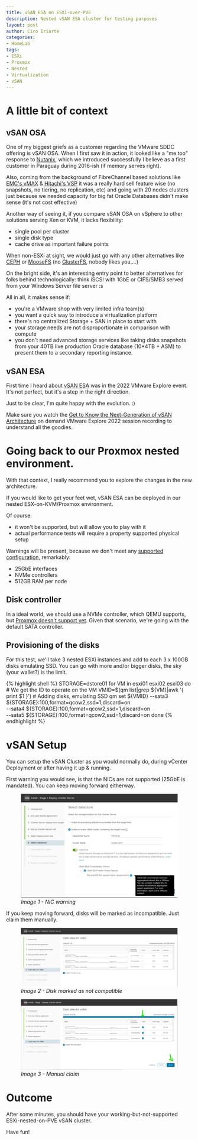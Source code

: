 ```yaml
---
title: vSAN ESA on ESXi-over-PVE
description: Nested vSAN ESA cluster for testing purposes
layout: post
author: Ciro Iriarte
categories:
- HomeLab
tags:
- ESXi
- Proxmox
- Nested
- Virtualization
- vSAN
---
```


# A little bit of context

## vSAN OSA
One of my biggest griefs as a customer regarding the VMware SDDC offering is vSAN OSA. When I first saw it in action, it looked like a "me too" response to [Nutanix](https://www.nutanix.com/mx/info/software-defined-storage), which we introduced successfully I believe as a first customer in Paraguay during 2016-ish (if memory serves right). 

Also, coming from the background of FibreChannel based solutions like [EMC's vMAX](https://www.youtube.com/watch?v=Zp3yMGlzZhM) & [Hitachi's VSP](https://knowledge.hitachivantara.com/Documents/Storage/VSP_G1X00_and_VSP_F1500/80-06-6x/Hardware_Guide/03_Hardware_architecture) it was a really hard sell feature wise (no snapshots, no tiering, no replication, etc) and going with 20 nodes clusters just because we needed capacity for big fat Oracle Databases didn't make sense (it's not cost effective)

Another way of seeing it, if you compare vSAN OSA on vSphere to other solutions serving Xen or KVM, it lacks flexibility:
- single pool per cluster
- single disk type
- cache drive as important failure points

When non-ESXi at sight, we would just go with any other alternatives like [CEPH](https://docs.ceph.com/en/latest/architecture/) or [MooseFS](https://moosefs.com/blog/architecture/) (no [GlusterFS](https://docs.gluster.org/en/main/Quick-Start-Guide/Architecture/), nobody likes you....)

On the bright side, it's an interesting entry point to better alternatives for folks behind technologically: think iSCSI with 1GbE or CIFS/SMB3 served from your Windows Server file server :s

All in all, it makes sense if:
- you're a VMware shop with very limited infra team(s)
- you want a quick way to introduce a virtualization platform
- there's no centralized Storage + SAN in place to start with
- your storage needs are not disproportionate in comparison with compute
- you don't need advanced storage services like taking disks snapshots from your 40TB live production Oracle database (10*4TB + ASM) to present them to a secondary reporting instance.

## vSAN ESA
First time I heard about [vSAN ESA](https://core.vmware.com/blog/introduction-vsan-express-storage-architecture) was in the 2022 VMware Explore event. It's not perfect, but it's a step in the right direction.

Just to be clear, I'm quite happy with the evolution. :)

Make sure you watch the [Get to Know the Next-Generation of vSAN Architecture](https://www.vmware.com/explore/video-library/video-landing.html?sessionid=1663909090011001QAvr&videoId=6315818080112) on demand VMware Explore 2022 session recording to understand all the goodies.

# Going back to our Proxmox nested environment.

With that context, I really recommend you to explore the changes in the new architecture.

If you would like to get your feet wet, vSAN ESA can be deployed in our nested ESX-on-KVM/Proxmox environment. 

Of course:
- it won't be supported, but will allow you to play with it
- actual performance tests will require a property supported physical setup

Warnings will be present, because we don't meet any [supported configuration](https://kb.vmware.com/s/article/90343), remarkably:
- 25GbE interfaces
- NVMe controllers
- 512GB RAM per node

## Disk controller

In a ideal world, we should use a NVMe controller, which QEMU supports, but [Proxmox doesn't support yet](https://bugzilla.proxmox.com/show_bug.cgi?id=2255). Given that scenario, we're going with the default SATA controller.

## Provisioning of the disks

For this test, we'll take 3 nested ESXi instances and add to each 3 x 100GB disks emulating SSD. You can go with more and/or bigger disks, the sky (your wallet?) is the limit.

{% highlight shell %}
STORAGE=dstore01
for VM in esxi01 esxi02 esxi03
do
    # We get the ID to operate on the VM
    VMID=$(qm list|grep ${VM}|awk '{ print $1 }')
    # Adding disks, emulating SSD
    qm set ${VMID} --sata3 ${STORAGE}:100,format=qcow2,ssd=1,discard=on \
        --sata4 ${STORAGE}:100,format=qcow2,ssd=1,discard=on \
        --sata5 ${STORAGE}:100,format=qcow2,ssd=1,discard=on
done
{% endhighlight %}

# vSAN Setup

You can setup the vSAN Cluster as you would normally do, during vCenter Deployment or after having it up & running.

First warning you would see, is that the NICs are not supported (25GbE is mandated). You can keep moving forward eitherway.

<figure>
  <a href="/assets/img/2023-09-07-nic-speed-warning.png">
  <img src="/assets/img/2023-09-07-nic-speed-warning.png" alt="NIC warning"/>
  </a>
  <figcaption><i>Image 1 - NIC warning</i></figcaption>
</figure>

If you keep moving forward, disks will be marked as incompatible. Just claim them manually.

<figure>
  <a href="/assets/img/2023-09-07-incompatible-disk-warning.png">
  <img src="/assets/img/2023-09-07-incompatible-disk-warning.png" alt="Disk marked as not compatible"/>
  </a>
  <figcaption><i>Image 2 - Disk marked as not compatible</i></figcaption>
</figure>

<figure>
  <a href="/assets/img/2023-09-07-disk-claiming.png">
  <img src="/assets/img/2023-09-07-disk-claiming.png" alt="Manual claim"/>
  </a>
  <figcaption><i>Image 3 - Manual claim</i></figcaption>
</figure>

# Outcome

After some minutes, you should have your working-but-not-supported ESXi-nested-on-PVE vSAN cluster.

Have fun!